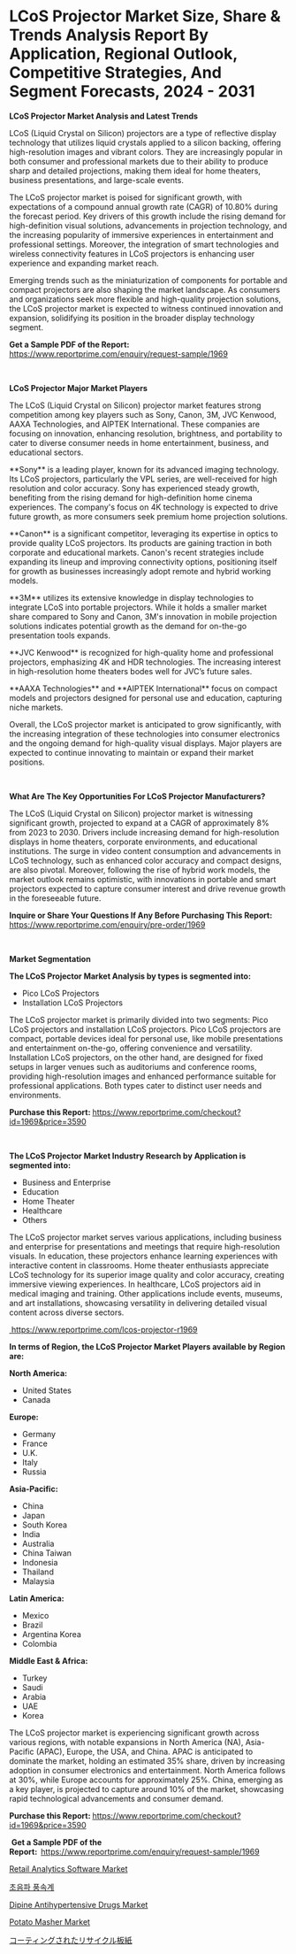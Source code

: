 <p><h1>LCoS Projector Market Size, Share & Trends Analysis Report By Application, Regional Outlook, Competitive Strategies, And Segment Forecasts, 2024 - 2031</h1></p><p><strong>LCoS Projector Market Analysis and Latest Trends</strong></p>
<p><p>LCoS (Liquid Crystal on Silicon) projectors are a type of reflective display technology that utilizes liquid crystals applied to a silicon backing, offering high-resolution images and vibrant colors. They are increasingly popular in both consumer and professional markets due to their ability to produce sharp and detailed projections, making them ideal for home theaters, business presentations, and large-scale events.</p><p>The LCoS projector market is poised for significant growth, with expectations of a compound annual growth rate (CAGR) of 10.80% during the forecast period. Key drivers of this growth include the rising demand for high-definition visual solutions, advancements in projection technology, and the increasing popularity of immersive experiences in entertainment and professional settings. Moreover, the integration of smart technologies and wireless connectivity features in LCoS projectors is enhancing user experience and expanding market reach.</p><p>Emerging trends such as the miniaturization of components for portable and compact projectors are also shaping the market landscape. As consumers and organizations seek more flexible and high-quality projection solutions, the LCoS projector market is expected to witness continued innovation and expansion, solidifying its position in the broader display technology segment.</p></p>
<p><strong>Get a Sample PDF of the Report:&nbsp;</strong> <a href="https://www.reportprime.com/enquiry/request-sample/1969">https://www.reportprime.com/enquiry/request-sample/1969</a></p>
<p>&nbsp;</p>
<p><strong>LCoS Projector Major Market Players</strong></p>
<p><p>The LCoS (Liquid Crystal on Silicon) projector market features strong competition among key players such as Sony, Canon, 3M, JVC Kenwood, AAXA Technologies, and AIPTEK International. These companies are focusing on innovation, enhancing resolution, brightness, and portability to cater to diverse consumer needs in home entertainment, business, and educational sectors.</p><p>**Sony** is a leading player, known for its advanced imaging technology. Its LCoS projectors, particularly the VPL series, are well-received for high resolution and color accuracy. Sony has experienced steady growth, benefiting from the rising demand for high-definition home cinema experiences. The company's focus on 4K technology is expected to drive future growth, as more consumers seek premium home projection solutions.</p><p>**Canon** is a significant competitor, leveraging its expertise in optics to provide quality LCoS projectors. Its products are gaining traction in both corporate and educational markets. Canon's recent strategies include expanding its lineup and improving connectivity options, positioning itself for growth as businesses increasingly adopt remote and hybrid working models.</p><p>**3M** utilizes its extensive knowledge in display technologies to integrate LCoS into portable projectors. While it holds a smaller market share compared to Sony and Canon, 3M's innovation in mobile projection solutions indicates potential growth as the demand for on-the-go presentation tools expands.</p><p>**JVC Kenwood** is recognized for high-quality home and professional projectors, emphasizing 4K and HDR technologies. The increasing interest in high-resolution home theaters bodes well for JVC’s future sales.</p><p>**AAXA Technologies** and **AIPTEK International** focus on compact models and projectors designed for personal use and education, capturing niche markets.</p><p>Overall, the LCoS projector market is anticipated to grow significantly, with the increasing integration of these technologies into consumer electronics and the ongoing demand for high-quality visual displays. Major players are expected to continue innovating to maintain or expand their market positions. </p></p>
<p>&nbsp;</p>
<p><strong>What Are The Key Opportunities For LCoS Projector Manufacturers?</strong></p>
<p><p>The LCoS (Liquid Crystal on Silicon) projector market is witnessing significant growth, projected to expand at a CAGR of approximately 8% from 2023 to 2030. Drivers include increasing demand for high-resolution displays in home theaters, corporate environments, and educational institutions. The surge in video content consumption and advancements in LCoS technology, such as enhanced color accuracy and compact designs, are also pivotal. Moreover, following the rise of hybrid work models, the market outlook remains optimistic, with innovations in portable and smart projectors expected to capture consumer interest and drive revenue growth in the foreseeable future.</p></p>
<p><strong>Inquire or Share Your Questions If Any Before Purchasing This Report:</strong> <a href="https://www.reportprime.com/enquiry/pre-order/1969">https://www.reportprime.com/enquiry/pre-order/1969</a></p>
<p>&nbsp;</p>
<p><strong>Market Segmentation</strong></p>
<p><strong>The LCoS Projector Market Analysis by types is segmented into:</strong></p>
<p><ul><li>Pico LCoS Projectors</li><li>Installation LCoS Projectors</li></ul></p>
<p><p>The LCoS projector market is primarily divided into two segments: Pico LCoS projectors and installation LCoS projectors. Pico LCoS projectors are compact, portable devices ideal for personal use, like mobile presentations and entertainment on-the-go, offering convenience and versatility. Installation LCoS projectors, on the other hand, are designed for fixed setups in larger venues such as auditoriums and conference rooms, providing high-resolution images and enhanced performance suitable for professional applications. Both types cater to distinct user needs and environments.</p></p>
<p><strong>Purchase this Report:&nbsp;</strong><a href="https://www.reportprime.com/checkout?id=1969&price=3590">https://www.reportprime.com/checkout?id=1969&price=3590</a></p>
<p>&nbsp;</p>
<p><strong>The LCoS Projector Market Industry Research by Application is segmented into:</strong></p>
<p><ul><li>Business and Enterprise</li><li>Education</li><li>Home Theater</li><li>Healthcare</li><li>Others</li></ul></p>
<p><p>The LCoS projector market serves various applications, including business and enterprise for presentations and meetings that require high-resolution visuals. In education, these projectors enhance learning experiences with interactive content in classrooms. Home theater enthusiasts appreciate LCoS technology for its superior image quality and color accuracy, creating immersive viewing experiences. In healthcare, LCoS projectors aid in medical imaging and training. Other applications include events, museums, and art installations, showcasing versatility in delivering detailed visual content across diverse sectors.</p></p>
<p><a href="https://www.reportprime.com/lcos-projector-r1969">&nbsp;https://www.reportprime.com/lcos-projector-r1969</a></p>
<p><strong>In terms of Region, the LCoS Projector Market Players available by Region are:</strong></p>
<p>
    <p> <strong> North America: </strong>
        <ul>
            <li>United States</li>
            <li>Canada</li>
        </ul>
        </p> 
    <p> <strong> Europe: </strong>
        <ul>
            <li>Germany</li>
            <li>France</li>
            <li>U.K.</li>
            <li>Italy</li>
            <li>Russia</li>
        </ul>
        </p> 
    <p> <strong> Asia-Pacific: </strong>
        <ul>
            <li>China</li>
            <li>Japan</li>
            <li>South Korea</li>
            <li>India</li>
            <li>Australia</li>
            <li>China Taiwan</li>
            <li>Indonesia</li>
            <li>Thailand</li>
            <li>Malaysia</li>
        </ul>
        </p> 
    <p> <strong> Latin America: </strong>
        <ul>
            <li>Mexico</li>
            <li>Brazil</li>
            <li>Argentina Korea</li>
            <li>Colombia</li>
        </ul>
        </p> 
    <p> <strong> Middle East & Africa: </strong>
        <ul>
            <li>Turkey</li>
            <li>Saudi</li>
            <li>Arabia</li>
            <li>UAE</li>
            <li>Korea</li>
        </ul>
    </p>
    </p>
<p><p>The LCoS projector market is experiencing significant growth across various regions, with notable expansions in North America (NA), Asia-Pacific (APAC), Europe, the USA, and China. APAC is anticipated to dominate the market, holding an estimated 35% share, driven by increasing adoption in consumer electronics and entertainment. North America follows at 30%, while Europe accounts for approximately 25%. China, emerging as a key player, is projected to capture around 10% of the market, showcasing rapid technological advancements and consumer demand.</p></p>
<p><strong>Purchase this Report: </strong><a href="https://www.reportprime.com/checkout?id=1969&price=3590">https://www.reportprime.com/checkout?id=1969&price=3590</a></p>
<p>&nbsp;<strong>Get a Sample PDF of the Report:&nbsp;&nbsp;</strong><a href="https://www.reportprime.com/enquiry/request-sample/1969">https://www.reportprime.com/enquiry/request-sample/1969</a></p>
<p><strong></strong></p>
<p><p><a href="https://issuu.com/reportprime-2/docs/retail-analytics-software-market-si_702a30de849294">Retail Analytics Software Market</a></p><p><a href="https://medium.com/@daniedoyle89/%ED%98%81%EC%8B%A0%EC%A0%81-%EC%84%B1%EC%9E%A5-%EA%B8%80%EB%A1%9C%EB%B2%8C-%EC%B4%88%EC%9D%8C%ED%8C%8C-%ED%92%8D%EC%86%8D%EA%B3%84-%EC%8B%9C%EC%9E%A5-%EC%97%AD%ED%95%99-%EB%B6%84%EC%84%9D-2024-2031-33171a243b06">초음파 풍속계</a></p><p><a href="https://medium.com/@mdalsohelmia44/mapping-the-dipine-antihypertensive-drugs-market-trends-challenges-and-breakthroughs-2024-2031-ac0bace61cc2">Dipine Antihypertensive Drugs Market</a></p><p><a href="https://www.linkedin.com/pulse/potato-masher-market-growth-segmentation-regional-analysis-kzk3f?trackingId=3xasdyWNQuGnvYBsNQaIcA%3D%3D">Potato Masher Market</a></p><p><a href="https://medium.com/@ryanmarc1930/%E3%82%B3%E3%83%BC%E3%83%86%E3%82%A3%E3%83%B3%E3%82%B0%E3%83%AA%E3%82%B5%E3%82%A4%E3%82%AF%E3%83%AB%E3%83%9A%E3%83%BC%E3%83%91%E3%83%BC%E3%83%9C%E3%83%BC%E3%83%89%E5%B8%82%E5%A0%B4%E3%81%AE%E6%A6%82%E8%A6%81-2024%E5%B9%B4%E3%81%8B%E3%82%892031%E5%B9%B4%E3%81%BE%E3%81%A7%E3%81%AE%E4%B8%96%E7%95%8C%E5%B8%82%E5%A0%B4%E3%81%AE%E3%83%88%E3%83%AC%E3%83%B3%E3%83%89%E3%81%A8%E5%B0%86%E6%9D%A5%E3%81%AE%E5%B1%95%E6%9C%9B-ace4355c0efc">コーティングされたリサイクル板紙</a></p></p>